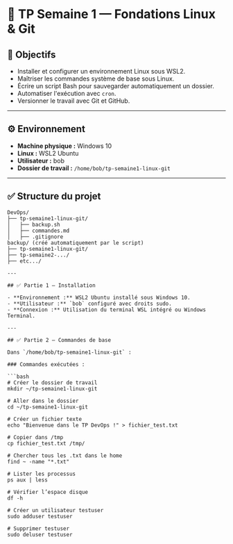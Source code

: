 # 📁 TP Semaine 1 — Fondations Linux & Git

## 🎯 Objectifs

- Installer et configurer un environnement Linux sous WSL2.
- Maîtriser les commandes système de base sous Linux.
- Écrire un script Bash pour sauvegarder automatiquement un dossier.
- Automatiser l'exécution avec `cron`.
- Versionner le travail avec Git et GitHub.

---

## ⚙️ Environnement

- **Machine physique :** Windows 10
- **Linux :** WSL2 Ubuntu
- **Utilisateur :** bob
- **Dossier de travail :** `/home/bob/tp-semaine1-linux-git`

---

## ✅ Structure du projet

```plaintext
DevOps/
├──	tp-semaine1-linux-git/
│   ├── backup.sh
│   ├── commandes.md
│   ├── .gitignore
backup/ (créé automatiquement par le script)
├── tp-semaine1-linux-git/
├──	tp-semaine2-.../
├──	etc.../

---

## ✅ Partie 1 — Installation

- **Environnement :** WSL2 Ubuntu installé sous Windows 10.
- **Utilisateur :** `bob` configuré avec droits sudo.
- **Connexion :** Utilisation du terminal WSL intégré ou Windows Terminal.

---

## ✅ Partie 2 — Commandes de base

Dans `/home/bob/tp-semaine1-linux-git` :

### Commandes exécutées :

```bash
# Créer le dossier de travail
mkdir ~/tp-semaine1-linux-git

# Aller dans le dossier
cd ~/tp-semaine1-linux-git

# Créer un fichier texte
echo "Bienvenue dans le TP DevOps !" > fichier_test.txt

# Copier dans /tmp
cp fichier_test.txt /tmp/

# Chercher tous les .txt dans le home
find ~ -name "*.txt"

# Lister les processus
ps aux | less

# Vérifier l’espace disque
df -h

# Créer un utilisateur testuser
sudo adduser testuser

# Supprimer testuser
sudo deluser testuser
